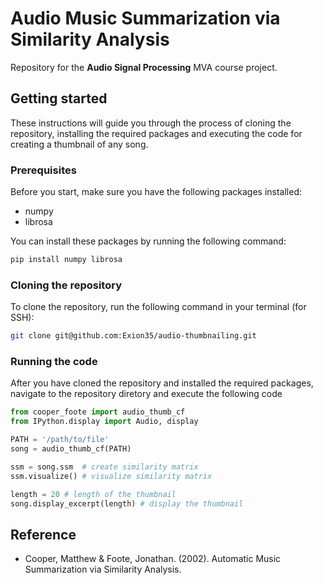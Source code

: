 # Audio Music Summarization via Similarity Analysis

Repository for the **Audio Signal Processing** MVA course project.

## Getting started

These instructions will guide you through the process of cloning the repository, installing the required packages and executing the code for creating a thumbnail of any song.

### Prerequisites

Before you start, make sure you have the following packages installed:

* numpy
* librosa

You can install these packages by running the following command:

```sh
pip install numpy librosa
```

### Cloning the repository

To clone the repository, run the following command in your terminal (for SSH):

```sh
git clone git@github.com:Exion35/audio-thumbnailing.git
```

### Running the code

After you have cloned the repository and installed the required packages, navigate to the repository diretory and execute the following code

```python
from cooper_foote import audio_thumb_cf
from IPython.display import Audio, display

PATH = '/path/to/file'
song = audio_thumb_cf(PATH)

ssm = song.ssm  # create similarity matrix
ssm.visualize() # visualize similarity matrix

length = 20 # length of the thumbnail
song.display_excerpt(length) # display the thumbnail
```

## Reference

* Cooper, Matthew & Foote, Jonathan. (2002). Automatic Music Summarization via Similarity Analysis. 